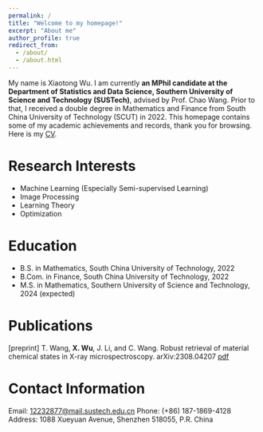 ```yaml
---
permalink: /
title: "Welcome to my homepage!"
excerpt: "About me"
author_profile: true
redirect_from: 
  - /about/
  - /about.html
---
```


My name is Xiaotong Wu. I am currently **an MPhil candidate at the Department of Statistics and Data Science, Southern University of Science and Technology (SUSTech)**, advised by Prof. Chao Wang. Prior to that, I received a double degree in Mathematics and Finance from South China University of Technology (SCUT) in 2022. This homepage contains some of my academic achievements and records, thank you for browsing. Here is my [CV](http://xtwusamantha.github.io/files/CV.pdf).

Research Interests
======
* Machine Learning (Especially Semi-supervised Learning)
* Image Processing
* Learning Theory
* Optimization


Education
======
* B.S. in Mathematics, South China University of Technology, 2022
* B.Com. in Finance, South China University of Technology, 2022
* M.S. in Mathematics, Southern University of Science and Technology, 2024 (expected)


Publications
======
[preprint] T. Wang, **X. Wu**, J. Li, and C. Wang. Robust retrieval of material chemical states in X-ray microspectroscopy. arXiv:2308.04207 [pdf](http://xtwusamantha.github.io/files/2308.04207.pdf)


Contact Information
======
Email: 12232877@mail.sustech.edu.cn
Phone: (+86) 187-1869-4128
Address: 1088 Xueyuan Avenue, Shenzhen 518055, P.R. China



